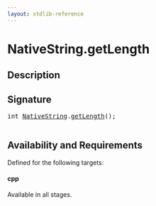 ```yaml
---
layout: stdlib-reference
---
```


# NativeString\.getLength

## Description





## Signature 

<pre>
<span class="code_keyword">int</span> <a href="../types/nativestring-06/index.html" class="code_type">NativeString</a>.<a href="getlength-3.html">getLength</a>();

</pre>

## Availability and Requirements

Defined for the following targets:

#### cpp
Available in all stages.



